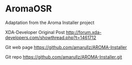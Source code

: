 AromaOSR
========

Adaptation from the Aroma Installer project

XDA-Developer Original Post
http://forum.xda-developers.com/showthread.php?t=1461712

Git web page
https://github.com/amarullz/AROMA-Installer

Git repo
https://github.com/amarullz/AROMA-Installer.git